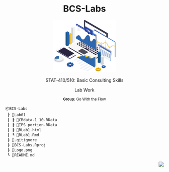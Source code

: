 <h1 align="center">BCS-Labs</h1>

<p align="center">
<a href="https://github.com/braadams/BCS-Labs" target="_blank">
<img src="Logo.png" width="200"/>
</a>
</p>

<p align="center">STAT-410/510: Basic Consulting Skills</p>
<p align="center">Lab Work</p>
<small><p align="center"><b>Group:</b> Go With the Flow</p></small>


```
📦BCS-Labs
 ┣ 📂Lab01
 ┃ ┣ 📜CBdata.1_10.RData
 ┃ ┣ 📜IPS_portion.RData
 ┃ ┣ 📜RLab1.html
 ┃ ┗ 📜RLab1.Rmd
 ┣ 📜.gitignore
 ┣ 📜BCS-Labs.Rproj
 ┣ 📜Logo.png
 ┗ 📜README.md
```
<p align="right">
<a href="https://github.com/braadams/BCS-Labs" target="_blank">
<img src="https://img.shields.io/github/last-commit/braadams/BCS-Labs?label=Last%20commit"/>
</a>
</p>
